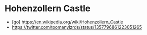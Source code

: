 # Hohenzollern Castle

- [[go]] https://en.wikipedia.org/wiki/Hohenzollern_Castle
- https://twitter.com/toomanylzrds/status/1357796861223051265


[//begin]: # "Autogenerated link references for markdown compatibility"
[go]: go "Go"
[//end]: # "Autogenerated link references"
